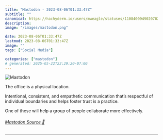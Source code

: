 ```yaml
---
title: "Mastodon - 2023-08-06T01:33:47Z"
subtitle: ""
canonical: https://hachyderm.io/users/mweagle/statuses/110840094902070276
description:
image: "/images/mastodon.png"

date: 2023-08-06T01:33:47Z
lastmod: 2023-08-06T01:33:47Z
image: ""
tags: ["Social Media"]

categories: ["mastodon"]
# generated: 2025-05-22T22:29:20-07:00
---
```

![Mastodon](/images/mastodon.png)

<p>The office is a physical location. </p><p>Intentional, consistent, and empathetic communication that’s respectful of individual boundaries and helps foster trust is a practice.</p><p>One of these will help a group of people collaborate more effectively.</p>


###### [Mastodon Source 🐘](https://hachyderm.io/@mweagle/110840094902070276)

___
